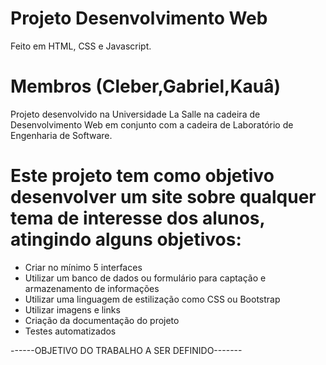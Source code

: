 # Projeto Desenvolvimento Web
Feito em HTML, CSS e Javascript.
# Membros (Cleber,Gabriel,Kauâ)
Projeto desenvolvido na Universidade La Salle na cadeira de Desenvolvimento Web em conjunto com a cadeira de Laboratório de Engenharia de Software.
# Este projeto tem como objetivo desenvolver um site sobre qualquer tema de interesse dos alunos, atingindo alguns objetivos:

- Criar no mínimo 5 interfaces
- Utilizar um banco de dados ou formulário para captação e armazenamento de informações
- Utilizar uma linguagem de estilização como CSS ou Bootstrap
- Utilizar imagens e links
- Criação da documentação do projeto
- Testes automatizados


------OBJETIVO DO TRABALHO A SER DEFINIDO-------
